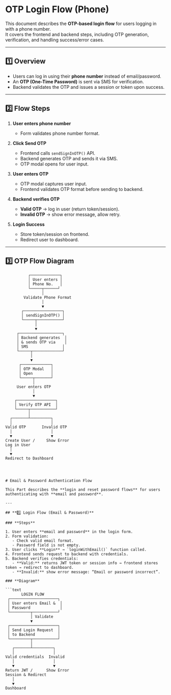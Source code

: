 # OTP Login Flow (Phone)

This document describes the **OTP-based login flow** for users logging in with a phone number.  
It covers the frontend and backend steps, including OTP generation, verification, and handling success/error cases.

---

## **1️⃣ Overview**

- Users can log in using their **phone number** instead of email/password.  
- An **OTP (One-Time Password)** is sent via SMS for verification.  
- Backend validates the OTP and issues a session or token upon success.  

---

## **2️⃣ Flow Steps**

1. **User enters phone number**  
   - Form validates phone number format.

2. **Click Send OTP**  
   - Frontend calls `sendSignInOTP()` API.
   - Backend generates OTP and sends it via SMS.
   - OTP modal opens for user input.

3. **User enters OTP**  
   - OTP modal captures user input.
   - Frontend validates OTP format before sending to backend.

4. **Backend verifies OTP**  
   - **Valid OTP** → log in user (return token/session).  
   - **Invalid OTP** → show error message, allow retry.

5. **Login Success**  
   - Store token/session on frontend.
   - Redirect user to dashboard.

---

## **3️⃣ OTP Flow Diagram**

```text
          ┌─────────────┐
          │ User enters │
          │ Phone No.   │
          └─────┬──────┘
                │
        Validate Phone Format
                │
                ▼
       ┌─────────────────┐
       │ sendSignInOTP() │
       └─────┬───────────┘
             │
             ▼
     ┌───────────────────┐
     │ Backend generates  │
     │ & sends OTP via    │
     │ SMS               │
     └─────┬─────────────┘
           │
           ▼
      ┌─────────────┐
      │ OTP Modal   │
      │ Open        │
      └─────┬───────┘
            │
     User enters OTP
            │
            ▼
    ┌─────────────────┐
    │ Verify OTP API  │
    └─────┬───────────┘
          │
  ┌───────┴─────────┐
  │                 │
Valid OTP       Invalid OTP
  │                 │
  ▼                 ▼
Create User /     Show Error
Log in User
  │
  ▼
Redirect to Dashboard




# Email & Password Authentication Flow

This Part describes the **login and reset password flows** for users authenticating with **email and password**.

---

## **1️⃣ Login Flow (Email & Password)**

### **Steps**

1. User enters **email and password** in the login form.
2. Form validation:
   - Check valid email format.
   - Password field is not empty.
3. User clicks **Login** → `loginWithEmail()` function called.
4. Frontend sends request to backend with credentials.
5. Backend verifies credentials:
   - **Valid:** returns JWT token or session info → frontend stores token → redirect to dashboard.
   - **Invalid:** show error message: “Email or password incorrect”.

### **Diagram**

```text
       LOGIN FLOW
 ┌─────────────────────┐
 │ User enters Email &  │
 │ Password             │
 └─────────┬───────────┘
           │ Validate
           ▼
 ┌─────────────────────┐
 │ Send Login Request  │
 │ to Backend          │
 └─────────┬───────────┘
           │
   ┌───────┴─────────┐
   │                 │
Valid credentials  Invalid
   │                 │
   ▼                 ▼
Return JWT /      Show Error
Session & Redirect
   │
   ▼
Dashboard

